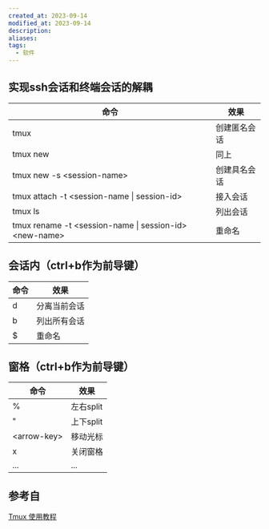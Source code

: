 ```yaml
---
created_at: 2023-09-14
modified_at: 2023-09-14
description: 
aliases: 
tags:
  - 软件
---
```

## 实现ssh会话和终端会话的解耦

|命令|效果|
|--|--|
|tmux|创建匿名会话|
|tmux new|同上|
|tmux new -s \<session-name\>|创建具名会话|
|tmux attach -t \<session-name \| session-id\>|接入会话|
|tmux ls|列出会话|
|tmux rename -t \<session-name \| session-id\>  \<new-name\>|重命名|

## 会话内（ctrl+b作为前导键）

|命令|效果|
|--|--|
|d|分离当前会话|
|b|列出所有会话|
|$|重命名|

## 窗格（ctrl+b作为前导键）

|命令|效果|
|--|--|
|%|左右split|
|"|上下split|
|\<arrow-key\>|移动光标|
|x|关闭窗格|
|...|...|


## 参考自
[Tmux 使用教程](https://www.ruanyifeng.com/blog/2019/10/tmux.html)
